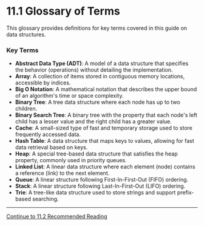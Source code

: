 
# 11.1 Glossary of Terms

This glossary provides definitions for key terms covered in this guide on data structures.

### Key Terms

- **Abstract Data Type (ADT)**: A model of a data structure that specifies the behavior (operations) without detailing the implementation.
- **Array**: A collection of items stored in contiguous memory locations, accessible by indices.
- **Big O Notation**: A mathematical notation that describes the upper bound of an algorithm's time or space complexity.
- **Binary Tree**: A tree data structure where each node has up to two children.
- **Binary Search Tree**: A binary tree with the property that each node's left child has a lesser value and the right child has a greater value.
- **Cache**: A small-sized type of fast and temporary storage used to store frequently accessed data.
- **Hash Table**: A data structure that maps keys to values, allowing for fast data retrieval based on keys.
- **Heap**: A special tree-based data structure that satisfies the heap property, commonly used in priority queues.
- **Linked List**: A linear data structure where each element (node) contains a reference (link) to the next element.
- **Queue**: A linear structure following First-In-First-Out (FIFO) ordering.
- **Stack**: A linear structure following Last-In-First-Out (LIFO) ordering.
- **Trie**: A tree-like data structure used to store strings and support prefix-based searching.

---

[Continue to 11.2 Recommended Reading](./11_2_Recommended_Reading.md)
